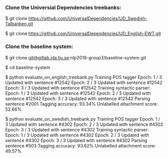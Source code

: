 ### Clone the Universial Dependencies treebanks:
$ git clone https://github.com/UniversalDependencies/UD_Swedish-Talbanken.git

$ git clone https://github.com/UniversalDependencies/UD_English-EWT.git

### Clone the baseline system:
$ git clone git@gitlab.ida.liu.se:nlp2018-group3/baseline-system.git

$ cd baseline-system

$ python evaluate_on_english_treebank.py
    Training POS tagger
    Epoch: 1 / 3
    Updated with sentence #12542
    Epoch: 2 / 3
    Updated with sentence #12542
    Epoch: 3 / 3
    Updated with sentence #12542
    Training syntactic parser:
    Epoch: 1 / 3
    Updated with sentence #12542
    Epoch: 2 / 3
    Updated with sentence #12542
    Epoch: 3 / 3
    Updated with sentence #12542
    Parsing sentence #2001
    Tagging accuracy: 93.34%
    Unlabelled attachment score: 52.66%


$ python evaluate_on_swedish_treebank.py
    Training POS tagger
    Epoch: 1 / 3
    Updated with sentence #4302
    Epoch: 2 / 3
    Updated with sentence #4302
    Epoch: 3 / 3
    Updated with sentence #4302
    Training syntactic parser:
    Epoch: 1 / 3
    Updated with sentence #4302
    Epoch: 2 / 3
    Updated with sentence #4302
    Epoch: 3 / 3
    Updated with sentence #4302
    Parsing sentence #503
    Tagging accuracy: 93.62%
    Unlabelled attachment score: 49.57%
